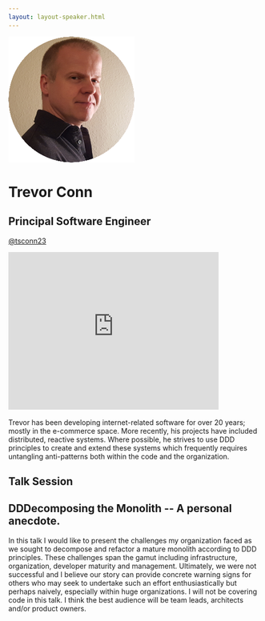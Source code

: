 ```yaml
---
layout: layout-speaker.html
---
```


<div class="container section featured-speaker">
  <div class="row">
    <div class="col-xs-12 col-sm-2 img-container">
      <img class="speaker-page-img" src="../img/speakers/Trevor-Conn-ON.png">
    </div>
    <div class="col-xs-12 col-sm-10 copy-container">
      <h1 class="speaker-header">Trevor Conn</h1>
      <h2 class="speaker-subtitle">Principal Software Engineer</h2>
      <p class="copy"><a class="speaker-handle" href="https://twitter.com/tsconn23" target="_blank">@tsconn23</a></p>
      <div class="video-responsive">
        <iframe width="420" height="315" src="http://www.youtube.com/embed/vEXkpcy31EY" frameborder="0" allowfullscreen></iframe>
      </div>
      <p class="copy"></p>
      <p class="copy">Trevor has been developing internet-related software for over 20 years; mostly in the e-commerce space. More recently, his projects have included distributed, reactive systems. Where possible, he strives to use DDD principles to create and extend these systems which frequently requires untangling anti-patterns both within the code and the organization.</p>
      <h2 class="speaker-subheader">Talk Session</h2>
      <h2 class="speaker-subheader gold">DDDecomposing the Monolith -- A personal anecdote.</h2>
      <p class="copy">In this talk I would like to present the challenges my organization faced as we sought to decompose and refactor a mature monolith according to DDD principles. These challenges span the gamut including infrastructure, organization, developer maturity and management. Ultimately, we were not successful and I believe our story can provide concrete warning signs for others who may seek to undertake such an effort enthusiastically but perhaps naively, especially within huge organizations. I will not be covering code in this talk. I think the best audience will be team leads, architects and/or product owners.</p>
      <!--<a class="btn" href="https://ti.to/explore-ddd-conference/2017">Buy Tickets</a>-->
    </div>
  </div>
</div>